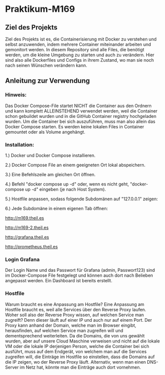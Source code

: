 # Praktikum-M169
## Ziel des Projekts
Ziel des Projekts ist es, die Containerisierung mit Docker zu verstehen und selbst anzuwenden, indem mehrere Container miteinander arbeiten und gemonitort werden. In diesem Repository sind alle Files, die benötigt werden, um die kleine Umgebung zu starten und auch zu verändern. Hier sind also alle Dockerfiles und Configs in ihrem Zustand, wo man sie noch nach seinen Wünschen verändern kann.
## Anleitung zur Verwendung
### Hinweis:
Das Docker Compose-File startet NICHT die Container aus den Ordnern und kann komplett ALLEINSTEHEND verwendet werden, weil die Container schon gebuildet wurden und in die GitHub Container registry hochgeladen wurden. Um die Container bei sich auszuführen, muss man also allein das Docker Compose starten. Es werden keine lokalen Files in Container gemountet oder als Volume angehängt.

### Installation:
1.) Docker und Docker Compose installieren.

2.) Docker Compose File an einem geeigneten Ort lokal abspeichern.

3.) Eine Befehlszeile am gleichen Ort öffnen.

4.) Befehl "docker compose up -d" oder, wenn es nicht geht, "docker-compose up -d" eingeben (je nach Host System).

5.) Hostfile anpassen, sodass folgende Subdomänen auf "127.0.0.1" zeigen:

6.) Jede Subdomäne in einem eigenen Tab öffnen:


http://m169.theil.es

http://m169-2.theil.es

http://grafana.theil.es

http://prometheus.theil.es

### Login Grafana
Der Login Name und das Passwort für Grafana (admin, Passwort123) sind im Docker-Compose File festgelegt und können auch dort nach Belieben angepasst werden. Ein Dashboard ist bereits erstellt.

### Hostfile
Warum braucht es eine Anpassung am Hostfile? Eine Anpassung am Hostfile braucht es, weil alle Services über den Reverse Proxy laufen. Woher soll also der Reverse Proxy wissen, auf welchen Service man zugreift? Denn dieser läuft auf einer IP und auch nur auf einem Port. 
Der Proxy kann anhand der Domain, welche man im Browser eingibt, herausfinden, auf welchen Service man zugreifen will und dementsprechend weiterleiten. 
Da die Domains, die von uns gewählt wurden, aber auf unsere Cloud Maschine verweisen und nicht auf die lokale VM oder die lokale IP derjenigen Person, welche die Container bei sich ausführt, muss auf dem Endgerät, von welchem man auf die Services zugreifen will, die Einträge im Hostfile so einstellen, dass die Domains auf die IP zeigen, wo der Reverse Proxy läuft. Alternativ, wenn man einen DNS-Server im Netz hat, könnte man die Einträge auch dort vornehmen.
